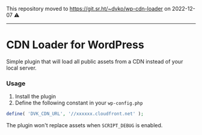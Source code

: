 This repository moved to https://git.sr.ht/~dvko/wp-cdn-loader on 2022-12-07 :warning: 

---

# CDN Loader for WordPress

Simple plugin that will load all public assets from a CDN instead of your local server.

### Usage
1. Install the plugin
2. Define the following constant in your `wp-config.php`
```php
define( 'DVK_CDN_URL', '//xxxxxx.cloudfront.net' );
```

The plugin won't replace assets when `SCRIPT_DEBUG` is enabled.
